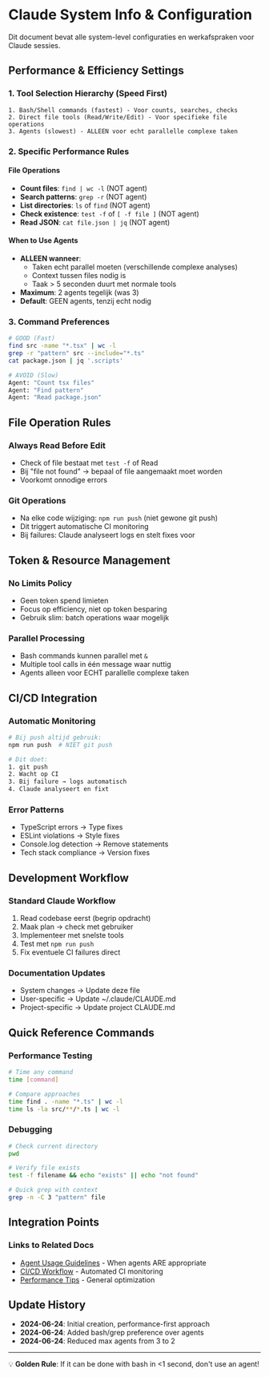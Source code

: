# Claude System Info & Configuration

Dit document bevat alle system-level configuraties en werkafspraken voor Claude sessies.

## Performance & Efficiency Settings

### 1. Tool Selection Hierarchy (Speed First)
```
1. Bash/Shell commands (fastest) - Voor counts, searches, checks
2. Direct file tools (Read/Write/Edit) - Voor specifieke file operations  
3. Agents (slowest) - ALLEEN voor echt parallelle complexe taken
```

### 2. Specific Performance Rules

#### File Operations
- **Count files**: `find | wc -l` (NOT agent)
- **Search patterns**: `grep -r` (NOT agent)
- **List directories**: `ls` of `find` (NOT agent)
- **Check existence**: `test -f` of `[ -f file ]` (NOT agent)
- **Read JSON**: `cat file.json | jq` (NOT agent)

#### When to Use Agents
- **ALLEEN wanneer**:
  - Taken echt parallel moeten (verschillende complexe analyses)
  - Context tussen files nodig is
  - Taak > 5 seconden duurt met normale tools
- **Maximum**: 2 agents tegelijk (was 3)
- **Default**: GEEN agents, tenzij echt nodig

### 3. Command Preferences
```bash
# GOOD (Fast)
find src -name "*.tsx" | wc -l
grep -r "pattern" src --include="*.ts"
cat package.json | jq '.scripts'

# AVOID (Slow)
Agent: "Count tsx files"
Agent: "Find pattern"
Agent: "Read package.json"
```

## File Operation Rules

### Always Read Before Edit
- Check of file bestaat met `test -f` of Read
- Bij "file not found" → bepaal of file aangemaakt moet worden
- Voorkomt onnodige errors

### Git Operations
- Na elke code wijziging: `npm run push` (niet gewone git push)
- Dit triggert automatische CI monitoring
- Bij failures: Claude analyseert logs en stelt fixes voor

## Token & Resource Management

### No Limits Policy
- Geen token spend limieten
- Focus op efficiency, niet op token besparing
- Gebruik slim: batch operations waar mogelijk

### Parallel Processing
- Bash commands kunnen parallel met `&` 
- Multiple tool calls in één message waar nuttig
- Agents alleen voor ECHT parallelle complexe taken

## CI/CD Integration

### Automatic Monitoring
```bash
# Bij push altijd gebruik:
npm run push  # NIET git push

# Dit doet:
1. git push
2. Wacht op CI
3. Bij failure → logs automatisch
4. Claude analyseert en fixt
```

### Error Patterns
- TypeScript errors → Type fixes
- ESLint violations → Style fixes  
- Console.log detection → Remove statements
- Tech stack compliance → Version fixes

## Development Workflow

### Standard Claude Workflow
1. Read codebase eerst (begrip opdracht)
2. Maak plan → check met gebruiker
3. Implementeer met snelste tools
4. Test met `npm run push`
5. Fix eventuele CI failures direct

### Documentation Updates
- System changes → Update deze file
- User-specific → Update ~/.claude/CLAUDE.md
- Project-specific → Update project CLAUDE.md

## Quick Reference Commands

### Performance Testing
```bash
# Time any command
time [command]

# Compare approaches
time find . -name "*.ts" | wc -l
time ls -la src/**/*.ts | wc -l
```

### Debugging
```bash
# Check current directory
pwd

# Verify file exists
test -f filename && echo "exists" || echo "not found"

# Quick grep with context
grep -n -C 3 "pattern" file
```

## Integration Points

### Links to Related Docs
- [Agent Usage Guidelines](agent-usage-guidelines.md) - When agents ARE appropriate
- [CI/CD Workflow](../claude-ci-workflow.md) - Automated CI monitoring
- [Performance Tips](performance-optimization.md) - General optimization

## Update History

- **2024-06-24**: Initial creation, performance-first approach
- **2024-06-24**: Added bash/grep preference over agents
- **2024-06-24**: Reduced max agents from 3 to 2

---

💡 **Golden Rule**: If it can be done with bash in <1 second, don't use an agent!